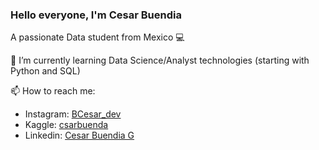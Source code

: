 ### Hello everyone, I'm Cesar Buendia

 A passionate Data student from Mexico 💻

🌱 I’m currently learning Data Science/Analyst technologies (starting with Python and SQL)

 📫 How to reach me:
- Instagram: [BCesar_dev](https://www.instagram.com/bcesar_dev/)
- Kaggle: [csarbuenda](https://www.kaggle.com/csarbuenda)
- Linkedin:  [Cesar Buendia G](https://www.linkedin.com/in/morn-dev)
